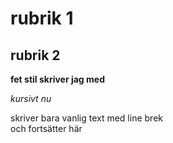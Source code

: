 # rubrik 1

## rubrik 2

**fet stil skriver jag med**

*kursivt nu*

skriver bara vanlig text med line brek  
och fortsätter här


